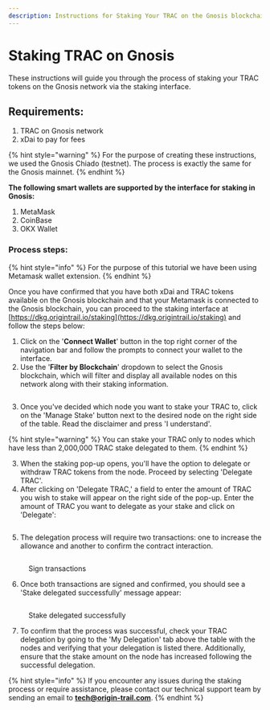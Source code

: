 ```yaml
---
description: Instructions for Staking Your TRAC on the Gnosis blockchain
---
```


# Staking TRAC on Gnosis

These instructions will guide you through the process of staking your TRAC tokens on the Gnosis network via the staking interface.

## Requirements:

1. TRAC on Gnosis network
2. xDai to pay for fees

{% hint style="warning" %}
For the purpose of creating these instructions, we used the Gnosis Chiado (testnet). The process is exactly the same for the Gnosis mainnet.
{% endhint %}



**The following smart wallets are supported by the interface for staking in Gnosis:**

1. MetaMask
2. CoinBase
3. OKX Wallet

### Process steps:

{% hint style="info" %}
For the purpose of this tutorial we have been using Metamask wallet extension.
{% endhint %}

Once you have confirmed that you have both xDai and TRAC tokens available on the Gnosis blockchain and that your Metamask is connected to the Gnosis blockchain, you can proceed to the staking interface at [https://dkg.origintrail.io/staking](https://dkg.origintrail.io/staking) and follow the steps below:

1. Click on the '**Connect Wallet**' button in the top right corner of the navigation bar and follow the prompts to connect your wallet to the interface.
2. Use the '**Filter by Blockchain**' dropdown to select the Gnosis blockchain, which will filter and display all available nodes on this network along with their staking information.

<figure><img src="../../.gitbook/assets/Screenshot 2024-08-21 at 14.33.50.png" alt=""><figcaption></figcaption></figure>

3. Once you've decided which node you want to stake your TRAC to, click on the 'Manage Stake' button next to the desired node on the right side of the table. Read the disclaimer and press 'I understand'.

{% hint style="warning" %}
You can stake your TRAC only to nodes which have less than 2,000,000 TRAC stake delegated to them.&#x20;
{% endhint %}

3. When the staking pop-up opens, you'll have the option to delegate or withdraw TRAC tokens from the node. Proceed by selecting 'Delegate TRAC'.
4. After clicking on 'Delegate TRAC,' a field to enter the amount of TRAC you wish to stake will appear on the right side of the pop-up. Enter the amount of TRAC you want to delegate as your stake and click on 'Delegate':

<figure><img src="../../.gitbook/assets/Screenshot 2024-08-21 at 14.36.47.png" alt=""><figcaption></figcaption></figure>

5. The delegation process will require two transactions: one to increase the allowance and another to confirm the contract interaction.

<figure><img src="../../.gitbook/assets/Screenshot 2024-08-21 at 14.38.56.png" alt=""><figcaption><p>Sign transactions</p></figcaption></figure>

6. Once both transactions are signed and confirmed, you should see a 'Stake delegated successfully' message appear:

<figure><img src="../../.gitbook/assets/Screenshot 2024-08-21 at 12.59.52.png" alt=""><figcaption><p>Stake delegated successfully</p></figcaption></figure>

7. To confirm that the process was successful, check your TRAC delegation by going to the 'My Delegation' tab above the table with the nodes and verifying that your delegation is listed there. Additionally, ensure that the stake amount on the node has increased following the successful delegation.

{% hint style="info" %}
If you encounter any issues during the staking process or require assistance, please contact our technical support team by sending an email to **tech@origin-trail.com**.
{% endhint %}
